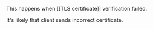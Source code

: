 This happens when [[TLS certificate]] verification failed.

It's likely that client sends incorrect certificate.


